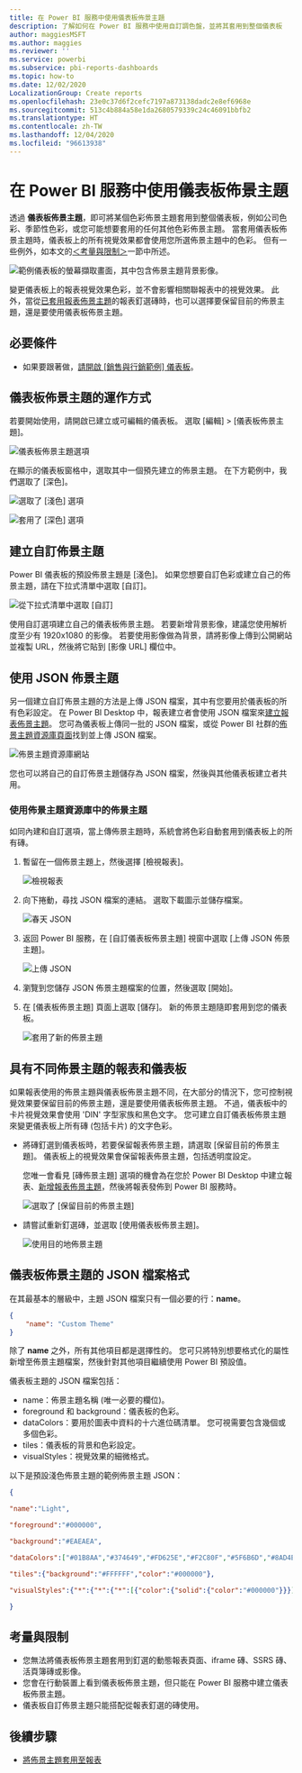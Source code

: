 ```yaml
---
title: 在 Power BI 服務中使用儀表板佈景主題
description: 了解如何在 Power BI 服務中使用自訂調色盤，並將其套用到整個儀表板
author: maggiesMSFT
ms.author: maggies
ms.reviewer: ''
ms.service: powerbi
ms.subservice: pbi-reports-dashboards
ms.topic: how-to
ms.date: 12/02/2020
LocalizationGroup: Create reports
ms.openlocfilehash: 23e0c37d6f2cefc7197a873138dadc2e8ef6968e
ms.sourcegitcommit: 513c4b884a58e1da2680579339c24c46091bbfb2
ms.translationtype: HT
ms.contentlocale: zh-TW
ms.lasthandoff: 12/04/2020
ms.locfileid: "96613938"
---
```

# <a name="use-dashboard-themes-in-the-power-bi-service"></a>在 Power BI 服務中使用儀表板佈景主題
透過 **儀表板佈景主題**，即可將某個色彩佈景主題套用到整個儀表板，例如公司色彩、季節性色彩，或您可能想要套用的任何其他色彩佈景主題。 當套用儀表板佈景主題時，儀表板上的所有視覺效果都會使用您所選佈景主題中的色彩。 但有一些例外，如本文的[＜考量與限制＞](#considerations-and-limitations)一節中所述。

![範例儀表板的螢幕擷取畫面，其中包含佈景主題背景影像。](media/service-dashboard-themes/power-bi-full-dashboard-theme.png)

變更儀表板上的報表視覺效果色彩，並不會影響相關聯報表中的視覺效果。 此外，當從[已套用報表佈景主題](desktop-report-themes.md)的報表釘選磚時，也可以選擇要保留目前的佈景主題，還是要使用儀表板佈景主題。


## <a name="prerequisites"></a>必要條件
* 如果要跟著做，[請開啟 [銷售與行銷範例] 儀表板](sample-datasets.md)。


## <a name="how-dashboard-themes-work"></a>儀表板佈景主題的運作方式
若要開始使用，請開啟已建立或可編輯的儀表板。 選取 [編輯] > [儀表板佈景主題]。 

![儀表板佈景主題選項](media/service-dashboard-themes/power-bi-dashboard-theme.png)

在顯示的儀表板窗格中，選取其中一個預先建立的佈景主題。  在下方範例中，我們選取了 [深色]。

![選取了 [淺色] 選項](media/service-dashboard-themes/power-bi-theme-menu.png)

![套用了 [深色] 選項](media/service-dashboard-themes/power-bi-theme-dark.png)

## <a name="create-a-custom-theme"></a>建立自訂佈景主題

Power BI 儀表板的預設佈景主題是 [淺色]。 如果您想要自訂色彩或建立自己的佈景主題，請在下拉式清單中選取 [自訂]。 

![從下拉式清單中選取 [自訂]](media/service-dashboard-themes/power-bi-theme-custom.png)

使用自訂選項建立自己的儀表板佈景主題。 若要新增背景影像，建議您使用解析度至少有 1920x1080 的影像。 若要使用影像做為背景，請將影像上傳到公開網站並複製 URL，然後將它貼到 [影像 URL] 欄位中。 

## <a name="use-a-json-theme"></a>使用 JSON 佈景主題
另一個建立自訂佈景主題的方法是上傳 JSON 檔案，其中有您要用於儀表板的所有色彩設定。 在 Power BI Desktop 中，報表建立者會使用 JSON 檔案來[建立報表佈景主題](desktop-report-themes.md)。 您可為儀表板上傳同一批的 JSON 檔案，或從 Power BI 社群的[佈景主題資源庫頁面](https://community.powerbi.com/t5/Themes-Gallery/bd-p/ThemesGallery)找到並上傳 JSON 檔案。 

![佈景主題資源庫網站](media/service-dashboard-themes/power-bi-theme-gallery.png)

您也可以將自己的自訂佈景主題儲存為 JSON 檔案，然後與其他儀表板建立者共用。 

### <a name="use-a-theme-from-the-theme-gallery"></a>使用佈景主題資源庫中的佈景主題

如同內建和自訂選項，當上傳佈景主題時，系統會將色彩自動套用到儀表板上的所有磚。 

1. 暫留在一個佈景主題上，然後選擇 [檢視報表]。

    ![檢視報表](media/service-dashboard-themes/power-bi-choose-theme.png)

2. 向下捲動，尋找 JSON 檔案的連結。  選取下載圖示並儲存檔案。

    ![春天 JSON](media/service-dashboard-themes/power-bi-theme-json.png)

3. 返回 Power BI 服務，在 [自訂儀表板佈景主題] 視窗中選取 [上傳 JSON 佈景主題]。

    ![上傳 JSON](media/service-dashboard-themes/power-bi-upload-theme.png)

4. 瀏覽到您儲存 JSON 佈景主題檔案的位置，然後選取 [開始]。

5. 在 [儀表板佈景主題] 頁面上選取 [儲存]。 新的佈景主題隨即套用到您的儀表板。

    ![套用了新的佈景主題](media/service-dashboard-themes/power-bi-json.png)

## <a name="reports-and-dashboards-with-different-themes"></a>具有不同佈景主題的報表和儀表板

如果報表使用的佈景主題與儀表板佈景主題不同，在大部分的情況下，您可控制視覺效果要保留目前的佈景主題，還是要使用儀表板佈景主題。 不過，儀表板中的卡片視覺效果會使用 'DIN' 字型家族和黑色文字。 您可建立自訂儀表板佈景主題來變更儀表板上所有磚 (包括卡片) 的文字色彩。

- 將磚釘選到儀表板時，若要保留報表佈景主題，請選取 [保留目前的佈景主題]。 儀表板上的視覺效果會保留報表佈景主題，包括透明度設定。

    您唯一會看見 [磚佈景主題] 選項的機會為在您於 Power BI Desktop 中建立報表、[新增報表佈景主題](desktop-report-themes.md)，然後將報表發佈到 Power BI 服務時。

    ![選取了 [保留目前的佈景主題]](media/service-dashboard-themes/power-bi-keep-current.png)

- 請嘗試重新釘選磚，並選取 [使用儀表板佈景主題]。

    ![使用目的地佈景主題](media/service-dashboard-themes/power-bi-use-destination.png)

## <a name="dashboard-theme-json-file-format"></a>儀表板佈景主題的 JSON 檔案格式

在其最基本的層級中，主題 JSON 檔案只有一個必要的行：**name**。

```json
{
    "name": "Custom Theme"
}
```

除了 **name** 之外，所有其他項目都是選擇性的。 您可只將特別想要格式化的屬性新增至佈景主題檔案，然後針對其他項目繼續使用 Power BI 預設值。

儀表板主題的 JSON 檔案包括：

- name：佈景主題名稱 (唯一必要的欄位)。
- foreground 和 background：儀表板的色彩。
- dataColors：要用於圖表中資料的十六進位碼清單。 您可視需要包含幾個或多個色彩。
- tiles：儀表板的背景和色彩設定。
- visualStyles：視覺效果的細微格式。

以下是預設淺色佈景主題的範例佈景主題 JSON：

```json
{

"name":"Light",

"foreground":"#000000",

"background":"#EAEAEA",

"dataColors":["#01B8AA","#374649","#FD625E","#F2C80F","#5F6B6D","#8AD4EB","#FE9666","#A66999"],

"tiles":{"background":"#FFFFFF","color":"#000000"},

"visualStyles":{"*":{"*":{"*":[{"color":{"solid":{"color":"#000000"}}}]}}}

}
```

## <a name="considerations-and-limitations"></a>考量與限制

* 您無法將儀表板佈景主題套用到釘選的動態報表頁面、iframe 磚、SSRS 磚、活頁簿磚或影像。
* 您會在行動裝置上看到儀表板佈景主題，但只能在 Power BI 服務中建立儀表板佈景主題。
* 儀表板自訂佈景主題只能搭配從報表釘選的磚使用。

## <a name="next-steps"></a>後續步驟

- [將佈景主題套用至報表](desktop-report-themes.md)
